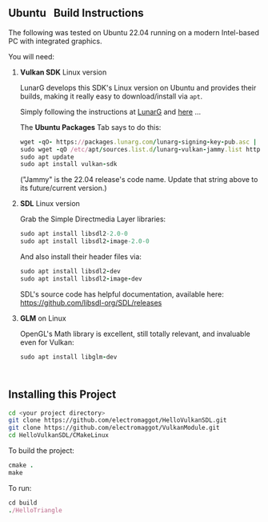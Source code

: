 ## Ubuntu &nbsp; Build Instructions

The following was tested on Ubuntu 22.04 running on a modern Intel-based PC with integrated graphics.

You will need:

1. **Vulkan SDK** Linux version

   LunarG develops this SDK's Linux version on Ubuntu and provides their builds, making it really easy to download/install via `apt`.

   Simply following the instructions at [LunarG](https://vulkan.lunarg.com/doc/view/1.3.268.0/linux/getting_started_ubuntu.html#install-the-sdk) and [here](https://vulkan.lunarg.com/sdk/home#linux) ...

   The **Ubuntu Packages** Tab says to do this: 
   ```ruby
   wget -qO- https://packages.lunarg.com/lunarg-signing-key-pub.asc | sudo tee /etc/apt/trusted.gpg.d/lunarg.asc
   sudo wget -qO /etc/apt/sources.list.d/lunarg-vulkan-jammy.list http://packages.lunarg.com/vulkan/lunarg-vulkan-jammy.list
   sudo apt update
   sudo apt install vulkan-sdk
   ``` 
   ("Jammy" is the 22.04 release's code name. Update that string above to its future/current version.)

3. **SDL** Linux version

   Grab the Simple Directmedia Layer libraries:
   ```ruby
   sudo apt install libsdl2-2.0-0
   sudo apt install libsdl2-image-2.0-0
   ``` 
   And also install their header files via:
   ```ruby 
   sudo apt install libsdl2-dev
   sudo apt install libsdl2-image-dev
   ```
   SDL's source code has helpful documentation, available here:  https://github.com/libsdl-org/SDL/releases
  
4. **GLM** on Linux

   OpenGL's Math library is excellent, still totally relevant, and invaluable even for Vulkan:
   ```ruby
   sudo apt install libglm-dev
   ``` 

\
Installing this Project
-----------------------
```bash
cd <your project directory>
git clone https://github.com/electromaggot/HelloVulkanSDL.git
git clone https://github.com/electromaggot/VulkanModule.git
cd HelloVulkanSDL/CMakeLinux
```
To build the project:
```ruby
cmake .
make
```
To run:
```ruby
cd build
./HelloTriangle
```

